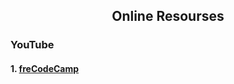 <h2 align="center">Online Resourses</h2>
<h3>YouTube</h3>
<h4> 1. <a href=" "> freCodeCamp</a></h4>

